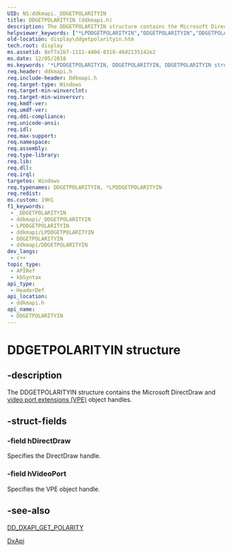 ```yaml
---
UID: NS:ddkmapi._DDGETPOLARITYIN
title: DDGETPOLARITYIN (ddkmapi.h)
description: The DDGETPOLARITYIN structure contains the Microsoft DirectDraw and video port extensions (VPE) object handles.
helpviewer_keywords: ["*LPDDGETPOLARITYIN","DDGETPOLARITYIN","DDGETPOLARITYIN structure [Display Devices]","LPDDGETPOLARITYIN","LPDDGETPOLARITYIN structure pointer [Display Devices]","ddkmapi/DDGETPOLARITYIN","ddkmapi/LPDDGETPOLARITYIN","ddstrcts_d84baddb-b5f0-4b66-86fd-504dbf05608c.xml","display.ddgetpolarityin"]
old-location: display\ddgetpolarityin.htm
tech.root: display
ms.assetid: 8ef7a1b7-1111-440d-8318-46d2135142e2
ms.date: 12/05/2018
ms.keywords: '*LPDDGETPOLARITYIN, DDGETPOLARITYIN, DDGETPOLARITYIN structure [Display Devices], LPDDGETPOLARITYIN, LPDDGETPOLARITYIN structure pointer [Display Devices], ddkmapi/DDGETPOLARITYIN, ddkmapi/LPDDGETPOLARITYIN, ddstrcts_d84baddb-b5f0-4b66-86fd-504dbf05608c.xml, display.ddgetpolarityin'
req.header: ddkmapi.h
req.include-header: Ddkmapi.h
req.target-type: Windows
req.target-min-winverclnt: 
req.target-min-winversvr: 
req.kmdf-ver: 
req.umdf-ver: 
req.ddi-compliance: 
req.unicode-ansi: 
req.idl: 
req.max-support: 
req.namespace: 
req.assembly: 
req.type-library: 
req.lib: 
req.dll: 
req.irql: 
targetos: Windows
req.typenames: DDGETPOLARITYIN, *LPDDGETPOLARITYIN
req.redist: 
ms.custom: 19H1
f1_keywords:
 - _DDGETPOLARITYIN
 - ddkmapi/_DDGETPOLARITYIN
 - LPDDGETPOLARITYIN
 - ddkmapi/LPDDGETPOLARITYIN
 - DDGETPOLARITYIN
 - ddkmapi/DDGETPOLARITYIN
dev_langs:
 - c++
topic_type:
 - APIRef
 - kbSyntax
api_type:
 - HeaderDef
api_location:
 - ddkmapi.h
api_name:
 - DDGETPOLARITYIN
---
```


# DDGETPOLARITYIN structure


## -description

The DDGETPOLARITYIN structure contains the Microsoft DirectDraw and <a href="/windows-hardware/drivers/">video port extensions (VPE)</a> object handles.

## -struct-fields

### -field hDirectDraw

Specifies the DirectDraw handle.

### -field hVideoPort

Specifies the VPE object handle.

## -see-also

<a href="/previous-versions/windows/hardware/drivers/ff550660(v=vs.85)">DD_DXAPI_GET_POLARITY</a>



<a href="/previous-versions/windows/drivers/display/nf-dxapi-dxapi">DxApi</a>